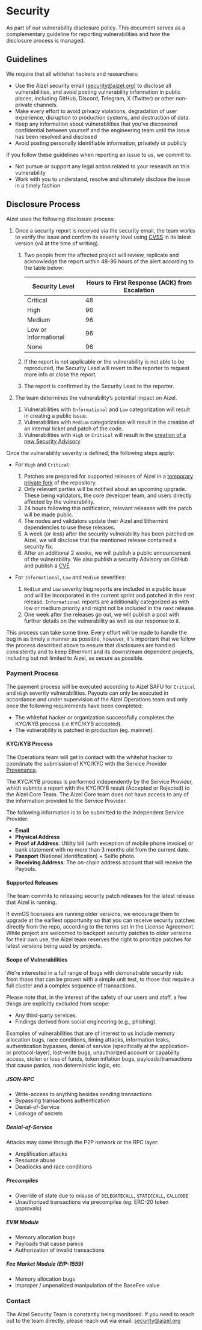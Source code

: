 # Security

As part of our vulnerability disclosure policy. This document serves as a complementary guideline
for reporting vulnerabilities and how the disclosure process is managed.

## Guidelines

We require that all whitehat hackers and researchers:

- Use the Aizel security email ([security@aizel.org](mailto:security@aizel.org)) to disclose all vulnerabilities,
and avoid posting vulnerability information in public places, including GitHub, Discord, Telegram, X (Twitter) or
other non-private channels.
- Make every effort to avoid privacy violations, degradation of user experience, disruption to production systems,
and destruction of data.
- Keep any information about vulnerabilities that you’ve discovered confidential between yourself and the engineering
team until the issue has been resolved and disclosed
- Avoid posting personally identifiable information, privately or publicly

If you follow these guidelines when reporting an issue to us, we commit to:

- Not pursue or support any legal action related to your research on this vulnerability
- Work with you to understand, resolve and ultimately disclose the issue in a timely fashion

## Disclosure Process

Aizel uses the following disclosure process:

1. Once a security report is received via the security email, the team works to verify the issue and confirm its
severity level using [CVSS](https://nvd.nist.gov/vuln-metrics/cvss) in its latest version (v4 at the time of writing).
    1. Two people from the affected project will review, replicate and acknowledge the report
       within 48-96 hours of the alert according to the table below:

        | Security Level       | Hours to First Response (ACK) from Escalation |
        | -------------------- | --------------------------------------------- |
        | Critical             | 48                                            |
        | High                 | 96                                            |
        | Medium               | 96                                            |
        | Low or Informational | 96                                            |
        | None                 | 96                                            |

    2. If the report is not applicable or the vulnerability is not able to be reproduced,
       the Security Lead will revert to the reporter to request more info or close the report.
    3. The report is confirmed by the Security Lead to the reporter.

2. The team determines the vulnerability’s potential impact on Aizel.

    1. Vulnerabilities with `Informational` and `Low` categorization will result in creating a public issue.
    2. Vulnerabilities with `Medium` categorization will result
       in the creation of an internal ticket and patch of the code.
    3. Vulnerabilities with `High` or `Critical` will result in the [creation of a new Security Advisory](https://docs.github.com/en/code-security/repository-security-advisories/creating-a-repository-security-advisory)

Once the vulnerability severity is defined, the following steps apply:

- For `High` and `Critical`:
    1. Patches are prepared for supported releases of Aizel in a
       [temporary private fork](https://docs.github.com/en/code-security/repository-security-advisories/collaborating-in-a-temporary-private-fork-to-resolve-a-repository-security-vulnerability)
       of the repository.
    2. Only relevant parties will be notified about an upcoming upgrade.
       These being validators, the core developer team, and users directly affected by the vulnerability.
    3. 24 hours following this notification, relevant releases with the patch will be made public.
    4. The nodes and validators update their Aizel and Ethermint dependencies to use these releases.
    5. A week (or less) after the security vulnerability has been patched on Aizel,
       we will disclose that the mentioned release contained a security fix.
    6. After an additional 2 weeks, we will publish a public announcement of the vulnerability.
       We also publish a security Advisory on GitHub and publish a
       [CVE](https://en.wikipedia.org/wiki/Common_Vulnerabilities_and_Exposures)

- For `Informational`, `Low` and `Medium` severities:
    1. `Medium` and `Low` severity bug reports are included in a public issue
       and will be incorporated in the current sprint and patched in the next release.
       `Informational` reports are additionally categorized as with low or medium priority
       and might not be included in the next release.
    2. One week after the releases go out, we will publish a post
       with further details on the vulnerability as well as our response to it.

This process can take some time.
Every effort will be made to handle the bug in as timely a manner as possible,
however, it's important that we follow the process described above
to ensure that disclosures are handled consistently
and to keep Ethermint and its downstream dependent projects,
including but not limited to Aizel,
as secure as possible.

### Payment Process

The payment process will be executed according to Aizel SAFU for `Critical` and `High` severity vulnerabilities.
Payouts can only be executed in accordance and under supervision of the Aizel Operations team and only once the
following requirements have been completed:

- The whitehat hacker or organization successfully completes the KYC/KYB process (i.e KYC/KYB accepted).
- The vulnerability is patched in production (eg. mainnet).

#### KYC/KYB Process

The Operations team will get in contact with the whitehat hacker to coordinate the submission of KYC/KYC with
the Service Provider [Provenance](http://provenancecompliance.com).

The KYC/KYB process is performed independently by the Service Provider, which submits a report with the
KYC/KYB result
(Accepted or Rejected) to the Aizel Core Team. The Aizel Core team does not have access to any of the information
provided to the Service Provider.

The following information is to be submitted to the independent Service Provider:

- **Email**
- **Physical Address**
- **Proof of Address**: Utility bill (with exception of mobile phone invoice) or bank statement with no
more than 3 months old from the current date.
- **Passport** (National Identification) + Selfie photo.
- **Receiving Address**: The on-chain address account that will receive the Payouts.

#### Supported Releases

The team commits to releasing security patch releases for the latest release that Aizel is running.

If evmOS licensees are running older versions, we encourage them to upgrade at the earliest opportunity
so that you can receive
security patches directly from the repo, according to the terms set in the License Agreement. While project
are welcomed to backport security patches to older versions for their own use, the Aizel team reserves
the right to prioritize patches for
latest versions being used by projects.

#### Scope of Vulnerabilities

We’re interested in a full range of bugs with demonstrable security risk: from those that can be proven
with a simple unit test,
to those that require a full cluster and a complex sequence of transactions.

Please note that, in the interest of the safety of our users and staff, a few things are explicitly
excluded from scope:

- Any third-party services.
- Findings derived from social engineering (e.g., phishing).

Examples of vulnerabilities that are of interest to us include memory allocation bugs, race conditions,
timing attacks, information leaks, authentication bypasses, denial of service
(specifically at the application- or protocol-layer),
lost-write bugs, unauthorized account or capability access, stolen or loss of funds, token inflation bugs,
payloads/transactions that cause panics, non deterministic logic, etc.

##### JSON-RPC

- Write-access to anything besides sending transactions
- Bypassing transactions authentication
- Denial-of-Service
- Leakage of secrets

##### Denial-of-Service

Attacks may come through the P2P network or the RPC layer:

- Amplification attacks
- Resource abuse
- Deadlocks and race conditions

##### Precompiles

- Override of state due to misuse of `DELEGATECALL`, `STATICCALL`, `CALLCODE`
- Unauthorized transactions via precompiles (eg. ERC-20 token approvals)

##### EVM Module

- Memory allocation bugs
- Payloads that cause panics
- Authorization of invalid transactions

##### Fee Market Module (EIP-1559)

- Memory allocation bugs
- Improper / unpenalized manipulation of the BaseFee value

### Contact

The Aizel Security Team is constantly being monitored.
If you need to reach out to the team directly,
please reach out via email: [security@aizel.org](mailto:security@aizel.org)
